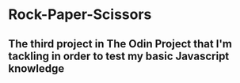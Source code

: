 # Rock-Paper-Scissors

## The third project in The Odin Project that I'm tackling in order to test my basic Javascript knowledge

